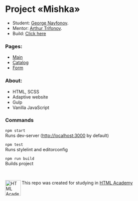 # Project «Mishka»

* Student: [George Nayfonov](https://github.com/greco-code).
* Mentor: [Arthur Trifonov](https://github.com/wrgraff).
* Build: [Click here](https://mishka-online.netlify.app/) 


### Pages: 
- [Main](https://mishka-online.netlify.app/)
- [Catalog](https://mishka-online.netlify.app/catalog.html)
- [Form](https://mishka-online.netlify.app/form.html)

### About: 
- HTML, SCSS
- Adaptive website 
- Gulp
- Vanilla JavaScript

### Commands

`npm start`  
Runs dev-server ([http://localhost:3000](http://localhost:3000) by default)

`npm test`  
Runs stylelint and editorconfig

`npm run build`  
Builds project


<br>

This repo was created for studying in [HTML Academy](https://htmlacademy.ru/intensive/adaptive)
<a href="https://htmlacademy.ru/intensive/adaptive"><img align="left" width="50" height="50" alt="HTML Academy" src="https://up.htmlacademy.ru/static/img/intensive/adaptive/logo-for-github-2.png"></a>

